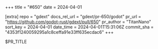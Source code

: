 +++
title = "#650"
date = 2024-04-01

[extra]
repo = "gdext"
docs_rel_url = "gdext/pr-650/godot"
pr_url = "https://github.com/godot-rust/gdext/pull/650"
pr_author = "TitanNano"
sort_key = 2024-04-01
date_time = 2024-04-01T15:31:06Z
commit_sha = "4353f1240059295a1c8ceffa91e33ff635ecdac6"
+++

$PR_TITLE
